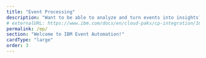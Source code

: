 ```yaml
---
title: "Event Processing"
description: "Want to be able to analyze and turn events into insights? Understand and react to real-time business situations by putting events to work. Remove the need to write SQL and increase productivity. See how you can share insights and build automations based on your event streams."
# externalURL: https://www.ibm.com/docs/en/cloud-paks/cp-integration/16.1.2?topic=integrations-socializing-your-kafka-event-sources
permalink: /ep/
section: "Welcome to IBM Event Automation!"
cardType: "large"
order: 3
---
```

